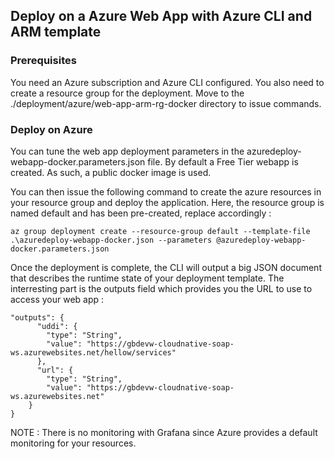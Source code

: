 ## Deploy on a Azure Web App with Azure CLI and ARM template

### Prerequisites

You need an Azure subscription and Azure CLI configured. You also need to create a resource group for the deployment. Move to the ./deployment/azure/web-app-arm-rg-docker directory to issue commands.

### Deploy on Azure

You can tune the web app deployment parameters in the azuredeploy-webapp-docker.parameters.json file. By default a Free Tier webapp is created. As such, a public docker image is used.

You can then issue the following command to create the azure resources in your resource group and deploy the application. Here, the resource group is named default and has been pre-created, replace accordingly :

```
az group deployment create --resource-group default --template-file .\azuredeploy-webapp-docker.json --parameters @azuredeploy-webapp-docker.parameters.json
```

Once the deployment is complete, the CLI will output a big JSON document that describes the runtime state of your deployment template. The interresting part is the outputs field which provides you the URL to use to access your web app :

```
"outputs": {
      "uddi": {
        "type": "String",
        "value": "https://gbdevw-cloudnative-soap-ws.azurewebsites.net/hellow/services"
      },
      "url": {
        "type": "String",
        "value": "https://gbdevw-cloudnative-soap-ws.azurewebsites.net"
    }
}
```

NOTE : There is no monitoring with Grafana since Azure provides a default monitoring for your resources.
